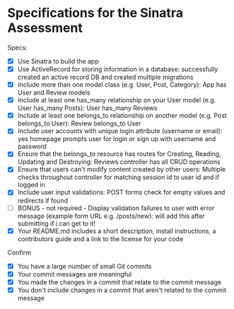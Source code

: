 # Specifications for the Sinatra Assessment

Specs:
- [x] Use Sinatra to build the app
- [x] Use ActiveRecord for storing information in a database: successfully created an active record DB and created multiple migrations
- [x] Include more than one model class (e.g. User, Post, Category): App has User and Review models
- [x] Include at least one has_many relationship on your User model (e.g. User has_many Posts): User has_many Reviews
- [x] Include at least one belongs_to relationship on another model (e.g. Post belongs_to User): Review belongs_to User
- [x] Include user accounts with unique login attribute (username or email): yes homepage prompts user for login or sign up with username and password
- [x] Ensure that the belongs_to resource has routes for Creating, Reading, Updating and Destroying: Reviews controller has all CRUD operations
- [x] Ensure that users can't modify content created by other users: Multiple checks throughout controller for matching session id to user id and if logged in
- [x] Include user input validations: POST forms check for empty values and redirects if found
- [ ] BONUS - not required - Display validation failures to user with error message (example form URL e.g. /posts/new): will add this after submitting if i can get to it! 
- [x] Your README.md includes a short description, install instructions, a contributors guide and a link to the license for your code

Confirm
- [x] You have a large number of small Git commits
- [x] Your commit messages are meaningful
- [x] You made the changes in a commit that relate to the commit message
- [x] You don't include changes in a commit that aren't related to the commit message
